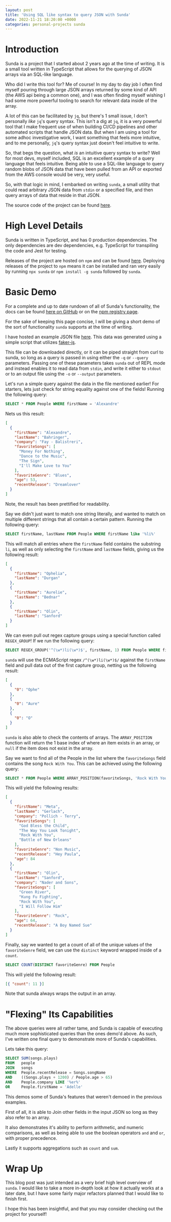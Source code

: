 ```yaml
---
layout: post
title: 'Using SQL like syntax to query JSON with Sunda'
date: 2022-11-21 18:20:00 +0000
categories: personal-projects sunda
---
```


# Introduction

Sunda is a project that I started about 2 years ago at the time of writing. It is a small tool written in TypeScript that allows for the querying of JSON arrays via an SQL-like language.

Who did I write this tool for? Me of course! In my day to day job I often find myself pouring through large JSON arrays returned by some kind of API (the AWS api being a common one), and I was often finding myself wishing I had some more powerful tooling to search for relevant data inside of the array.

A lot of this can be facilitated by `jq`, but there's 1 small issue, I don't personally _like_ `jq`'s query syntax. This isn't a dig at `jq`, it is a very powerful tool that I make frequent use of when building CI/CD pipelines and other automated scripts that handle JSON data. But when I am using a tool for some adhoc investigative work, I want something that feels more intuitive, and to me personally, `jq`'s query syntax just doesn't feel intuitive to write.

So, that begs the question, what _is_ an intuitive query syntax to write? Well for most devs, myself included, SQL is an excellent example of a query language that feels intuitive. Being able to use a SQL-like language to query random blobs of JSON data that have been pulled from an API or exported from the AWS console would be very, very useful.

So, with that logic in mind, I embarked on writing `sunda`, a small utility that could read arbitrary JSON data from `stdin` or a specified file, and then query arrays of data that reside in that JSON.

The source code of the project can be found [here](https://github.com/GeekFiftyFive/Sunda).

# High Level Details

Sunda is written in TypeScript, and has 0 production dependencies. The only dependencies are dev dependencies, e.g. TypeScript for transpiling the code and Jest for testing.

Releases of the project are hosted on `npm` and can be found [here](https://www.npmjs.com/package/sunda). Deploying releases of the project to `npm` means it can be installed and ran very easily by running `npx sunda` or `npm install -g sunda` followed by `sunda`.

# Basic Demo

For a complete and up to date rundown of all of Sunda's functionality, the docs can be found [here on GitHub](https://github.com/GeekFiftyFive/Sunda/blob/main/README.md) or on the [npm registry page](https://www.npmjs.com/package/sunda).

For the sake of keeping this page concise, I will be giving a short demo of the sort of functionality `sunda` supports at the time of writing.

I have hosted an example JSON file <a href="{{ site.url }}/assets/sunda-demo.json" target="_blank">here</a>. This data was generated using a simple script that utilizes [faker-js](https://www.npmjs.com/package/@faker-js/faker).

This file can be downloaded directly, or it can be piped straight from curl to sunda, so long as a query is passed in using either the `-q` or `--query` parameters. Passing one of these parameters takes `sunda` out of REPL mode and instead enables it to read data from `stdin`, and write it either to `stdout` or to an output file using the `-o` or `--output` parameters.

Let's run a simple query against the data in the file mentioned earlier! For starters, lets just check for string equality against one of the fields! Running the following query:

```sql
SELECT * FROM People WHERE firstName = 'Alexandre'
```

Nets us this result:

```json
[
  {
    "firstName": "Alexandre",
    "lastName": "Bahringer",
    "company": "Fay - Balistreri",
    "favoriteSongs": [
      "Money For Nothing",
      "Dance to the Music",
      "The Sign",
      "I'll Make Love to You"
    ],
    "favoriteGenre": "Blues",
    "age": 53,
    "recentRelease": "Dreamlover"
  }
]
```

Note, the result has been prettified for readability.

Say we didn't just want to match one string literally, and wanted to match on multiple different strings that all contain a certain pattern. Running the following query:

```sql
SELECT firstName, lastName FROM People WHERE firstName like '%li%'
```

This will match all entries where the `firstName` field contains the substring `li`, as well as only selecting the `firstName` and `lastName` fields, giving us the following result:

```json
[
  {
    "firstName": "Ophelia",
    "lastName": "Durgan"
  },
  {
    "firstName": "Aurelie",
    "lastName": "Bednar"
  },
  {
    "firstName": "Olin",
    "lastName": "Sanford"
  }
]
```

We can even pull out regex capture groups using a special function called `REGEX_GROUP`! If we run the following query:

```sql
SELECT REGEX_GROUP('^(\w*)li(\w*)$', firstName, 1) FROM People WHERE firstName like '%li%'
```

`sunda` will use the ECMAScript regex `/^(\w*)li(\w*)$/` against the `firstName` field and pull data out of the first capture group, netting us the following result:

```json
[
  {
    "0": "Ophe"
  },
  {
    "0": "Aure"
  },
  {
    "0": "O"
  }
]
```

`sunda` is also able to check the contents of arrays. The `ARRAY_POSITION` function will return the 1 base index of where an item exists in an array, or `null` if the item does not exist in the array.

Say we want to find all of the People in the list where the `favoriteSongs` field contains the song `Rock With You`. This can be achieved using the following query:

```sql
SELECT * FROM People WHERE ARRAY_POSITION(favoriteSongs, 'Rock With You') > 0
```

This will yield the following results:

```json
[
  {
    "firstName": "Meta",
    "lastName": "Gerlach",
    "company": "Pollich - Terry",
    "favoriteSongs": [
      "God Bless the Child",
      "The Way You Look Tonight",
      "Rock With You",
      "Battle of New Orleans"
    ],
    "favoriteGenre": "Non Music",
    "recentRelease": "Hey Paula",
    "age": 84
  },
  {
    "firstName": "Olin",
    "lastName": "Sanford",
    "company": "Nader and Sons",
    "favoriteSongs": [
      "Green River",
      "Kung Fu Fighting",
      "Rock With You",
      "I Will Follow Him"
    ],
    "favoriteGenre": "Rock",
    "age": 64,
    "recentRelease": "A Boy Named Sue"
  }
]
```

Finally, say we wanted to get a count of all of the unique values of the `favoriteGenre` field, we can use the `distinct` keyword wrapped inside of a `count`.

```sql
SELECT COUNT(DISTINCT favoriteGenre) FROM People
```

This will yield the following result:

```json
[{ "count": 11 }]
```

Note that sunda always wraps the output in an array.

# "Flexing" Its Capabilities

The above queries were all rather tame, and Sunda is capable of executing much more sophisticated queries than the ones demo'd above. As such, I've written one final query to demonstrate more of Sunda's capabilities.

Lets take this query:

```sql
SELECT SUM(songs.plays)
FROM   people
JOIN   songs
WHERE  People.recentRelease = Songs.songName
AND    ((Songs.plays + 1200) / People.age > 65)
AND    People.company LIKE '%er%'
OR     People.firstName = 'Adelle'
```

This demos some of Sunda's features that weren't demoed in the previous examples.

First of all, it is able to Join other fields in the input JSON so long as they also refer to an array.

It also demonstrates it's ability to perform arithmetic, and numeric comparisons, as well as being able to use the boolean operators `and` and `or`, with proper precedence.

Lastly it supports aggregations such as `count` and `sum`.

# Wrap Up

This blog post was just intended as a very brief high level overview of `sunda`. I would like to take a more in-depth look at how it actually works at a later date, but I have some fairly major refactors planned that I would like to finish first.

I hope this has been insightful, and that you may consider checking out the project for yourself!
